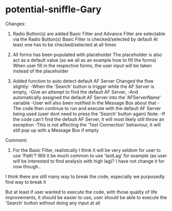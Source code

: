 # potential-sniffle-Gary

Changes:

1. Radio Button(s) are added
Basic Filter and Advance Filter are selectable via the Radio Button(s)
Basic Filter is checked/selected by default
At least one has to be checked/selected at all times

2. All forms has been populated with placeholder
The placeholder is also act as a default value (as we all as an example how to fill the forms)
When user fill in the respective forms, the user input will be taken instead of the placeholder

3. Added function to auto detect default AF Server
Changed the flow slightly:
-When the 'Search' button is trigger while the AF Server is empty, 
-Give an attempt to find the default AF Server,
-And automatically assigned the default AF Server into the 'AFServerName' variable
-User will also been notified in the Message Box about that
-The code then continue to run and execute with the default AF Server being used (user dont need to press the 'Search' button again)
Note:
-If the code can't find the default AF Server, it will most likely still throw an exception
-This is not affecting the 'Test Connection' behaviour, it will still pop up with a Message Box if empty

Comment:

1. For the Basic Filter, realistcally I think it will be very seldom for user to use 'Path'? Will it be much common to use 'lastLag' for example (as user will be interested to find analysis with high lag)? I have not change it for now though..

I think there are still many way to break the code, especially we purposedly find way to break it

But at least if user wanted to execute the code, with those quality of life improvements, it should be easier to use, user should be able to execute the 'Search' button without doing any input at all


